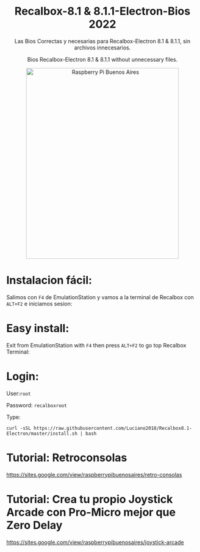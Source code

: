 #                                  <h1 align="center"> Recalbox-8.1 & 8.1.1-Electron-Bios 2022</h1>
<p align="center">
Las Bios Correctas y necesarias para Recalbox-Electron 8.1 & 8.1.1, sin archivos innecesarios.
</p>
<p align="center">
Bios Recalbox-Electron 8.1 & 8.1.1 without unnecessary files.
</p>
<p align="center">
<img src="https://raw.githubusercontent.com/Luciano2018/RetroPieBios/master/logov3.png" alt="Raspberry Pi Buenos Aires" width="400" height="500">
</p>

# Instalacion fácil:

Salimos con `F4` de EmulationStation y vamos a la terminal de Recalbox con `ALT+F2` e iniciamos sesion:

# Easy install:
Exit from EmulationStation with `F4` then press `ALT+F2` to go top Recalbox Terminal:

# Login:

User:`root`

Password: `recalboxroot`

Type:

```
curl -sSL https://raw.githubusercontent.com/Luciano2018/Recalbox8.1-Electron/master/install.sh | bash
```

# Tutorial: Retroconsolas
https://sites.google.com/view/raspberrypibuenosaires/retro-consolas

# Tutorial: Crea tu propio Joystick Arcade con Pro-Micro mejor que Zero Delay
https://sites.google.com/view/raspberrypibuenosaires/joystick-arcade
